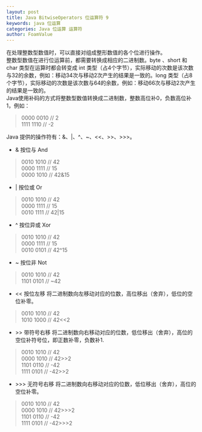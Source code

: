```yaml
---
layout: post
title: Java BitwiseOperators 位运算符 9
keywords: java 位运算
categories: Java 位运算 运算符
author: FoamValue
---
```

     
在处理整数型数值时，可以直接对组成整形数值的各个位进行操作。  
整数型数值在进行位运算前，都需要转换成相应的二进制数。byte 、short 和 char 类型在运算时都会转变成 int 类型（占4个字节），实际移动的次数是该次数与32的余数，例如：移动34次与移动2次产生的结果是一致的。long 类型（占8个字节），实际移动的次数是该次数与64的余数，例如：移动66次与移动2次产生的结果是一致的。  
Java使用补码的方式将整数型数值转换成二进制数，整数高位补0，负数高位补1，例如：  

> 0000 0010 // 2  
> 1111 1110 // -2  

Java 提供的操作符有：&、|、^、~、<<、>>、>>>。  
* & 按位与 And

> 0010 1010 // 42  
> 0000 1111 // 15  
> 0000 1010 // 42&15

* | 按位或 Or

> 0010 1010 // 42  
> 0000 1111 // 15  
> 0010 1111 // 42|15

* ^ 按位异或 Xor

> 0010 1010 // 42  
> 0000 1111 // 15  
> 0010 0101 // 42^15

* ~ 按位非 Not

> 0010 1010 // 42  
> 1101 0101 // ~42

* << 按位左移
将二进制数向左移动对应的位数，高位移出（舍弃），低位的空位补零。  

> 0010 1010 // 42  
> 1010 1000 // 42<<2

* \>\> 带符号右移
将二进制数向右移动对应的位数，低位移出（舍弃），高位的空位补符号位，即正数补零，负数补1.  

> 0010 1010 // 42  
> 0000 1010 // 42\>\>2  
> 1101 0110 // -42  
> 1111 0101 // -42\>\>2

* \>\>\> 无符号右移
将二进制数向右移动对应的位数，低位移出（舍弃），高位的空位补零。  

> 0010 1010 // 42  
> 0000 1010 // 42\>\>\>2  
> 1101 0110 // -42  
> 1111 0101 // -42\>\>\>2
